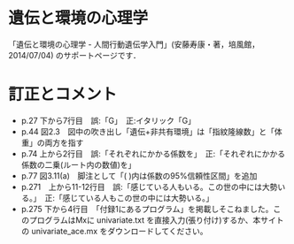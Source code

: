 # 遺伝と環境の心理学
「遺伝と環境の心理学 - 人間行動遺伝学入門」(安藤寿康・著，培風館，2014/07/04) のサポートページです．

# 訂正とコメント
* p.27 下から7行目　誤:「G」　正:イタリック「G」
* p.44 図2.3　図中の吹き出し「遺伝+非共有環境」は「指紋隆線数」と「体重」の両方を指す
* p.74 上から2行目　誤:「それぞれにかかる係数を」　正:「それぞれにかかる係数の二乗(ルート内の数値)を」
* p.77 図3.11(a)　脚注として「(  )内は係数の95%信頼性区間」を追加
* p.271　上から11-12行目　誤:「感じている人もいる。この世の中には大勢いる。」　正:「感じている人もこの世の中には大勢いる。」
* p.275 下から4行目　「付録1にあるプログラム」を掲載しそこねました。このプログラムはMxに univariate.txt を直接入力(張り付け)するか、本サイトの univariate_ace.mx をダウンロードしてください。

